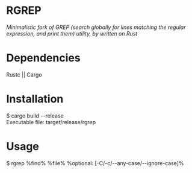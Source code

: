 # RGREP


*Minimalistic fork of GREP (search globally for lines matching the regular expression, and print them) utility, by written on Rust*


Dependencies
=============
Rustc || Cargo  


Installation
=============
$ cargo build --release  
Executable file: target/release/rgrep  


Usage
============
$ rgrep  %find%  %file%  %optional: [-C/-c/--any-case/--ignore-case]%








